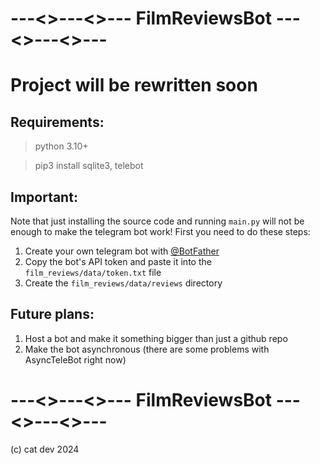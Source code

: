 # ---<>---<>--- FilmReviewsBot ---<>---<>---
# Project will be rewritten soon
## Requirements:

> python 3.10+

> pip3 install sqlite3, telebot

## Important:

Note that just installing the source code and running ```main.py``` will not be enough to make the telegram bot work! First you need to do these steps:
1. Create your own telegram bot with [@BotFather](https://telegram.me/BotFather)
2. Copy the bot's API token and paste it into the ```film_reviews/data/token.txt``` file
3. Create the ```film_reviews/data/reviews``` directory

## Future plans:

1. Host a bot and make it something bigger than just a github repo
2. Make the bot asynchronous (there are some problems with AsyncTeleBot right now)

# ---<>---<>--- FilmReviewsBot ---<>---<>---
(c) cat dev 2024
